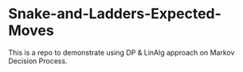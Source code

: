 # Snake-and-Ladders-Expected-Moves

This is a repo to demonstrate using DP & LinAlg approach on Markov Decision Process.
